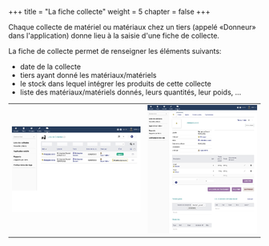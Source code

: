 +++
title = "La fiche collecte"
weight = 5
chapter = false
+++

Chaque collecte de matériel ou matériaux chez un tiers (appelé «Donneur» dans l'application) donne lieu à la saisie d'une fiche de collecte.

La fiche de collecte permet de renseigner les éléments suivants:

- date de la collecte
- tiers ayant donné les matériaux/matériels
- le stock dans lequel intégrer les produits de cette collecte
- liste des matériaux/matériels donnés, leurs quantités, leur poids, ...

|  |  |
| ------ | ----------- |
| ![Liste des collectes](./images/liste_collectes.png?classes=shadow,border) | ![Fiche collecte](./images/fiche_collecte.png?classes=shadow,border) |
